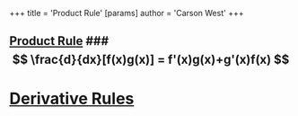 +++
 title = 'Product Rule'
[params]
	author = 'Carson West'
+++
## [Product Rule](./../product-rule/) ###  $$ \frac{d}{dx}[f(x)g(x)] = f'(x)g(x)+g'(x)f(x) $$  


# [Derivative Rules](./../derivative-rules/)
